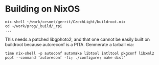 # Building on NixOS

```
nix-shell ~/work/cesnet/gerrit/CzechLight/buildroot.nix
cd ~/work/prog/_build/_rpi
...
```

This needs a patched libgphoto2, and that one cannot be easily built on buildroot because autoreconf is a PITA.
Genmerate a tarball via:
```
time nix-shell -p autoconf automake libtool intltool pkgconf libxml2 popt --command 'autoreconf -fi; ./configure; make dist'
```
